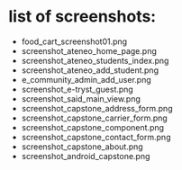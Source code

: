 # list of screenshots:
* food_cart_screenshot01.png
* screenshot_ateneo_home_page.png
* screenshot_ateneo_students_index.png
* screenshot_ateneo_add_student.png
* e_community_admin_add_user.png
* screenshot_e-tryst_guest.png
* screenshot_said_main_view.png
* screenshot_capstone_address_form.png
* screenshot_capstone_carrier_form.png
* screenshot_capstone_component.png
* screenshot_capstone_contact_form.png
* screenshot_capstone_about.png
* screenshot_android_capstone.png
